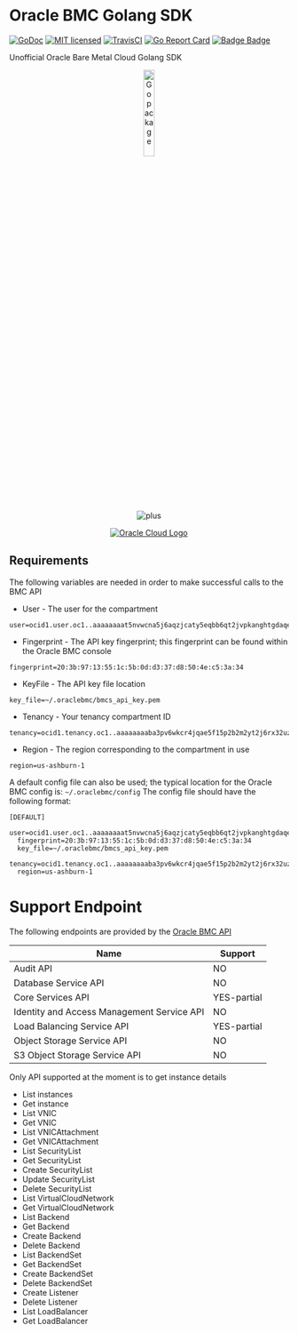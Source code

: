 # Oracle BMC Golang SDK

[![GoDoc](https://godoc.org/github.com/FrenchBen/oracle-sdk-go?status.svg)](https://godoc.org/github.com/FrenchBen/oracle-sdk-go)
[![MIT licensed](https://img.shields.io/badge/license-MIT-blue.svg)](https://raw.githubusercontent.com/FrenchBen/oracle-sdk-go/master/LICENSE)
[![TravisCI](https://travis-ci.org/FrenchBen/oracle-sdk-go.svg?branch=master)](https://travis-ci.org/FrenchBen/oracle-sdk-go)
[![Go Report Card](https://goreportcard.com/badge/github.com/FrenchBen/oracle-sdk-go)](https://goreportcard.com/report/github.com/FrenchBen/oracle-sdk-go)
[![Badge Badge](http://doyouevenbadge.com/github.com/FrenchBen/oracle-sdk-go)](http://doyouevenbadge.com)

Unofficial Oracle Bare Metal Cloud Golang SDK



<p align="center">
  <a href="http://golang.org" target="_blank"><img alt="Go package" src="https://golang.org/doc/gopher/pencil/gopherhat.jpg" width="20%" /></a>
</p>
<p align="center">
  <img src="https://cdn4.iconfinder.com/data/icons/linecon/512/add-128.png" alt="plus" />
</p>
<p align="center">
  <a href="https://www.oraclecloud.com/" target="_blank"><img src="https://static1.squarespace.com/static/587d94cf4402432706cdd02d/t/58cee1bd1b10e37dbd70b243/1489953226294/oracle-logo" alt="Oracle Cloud Logo"/></a>
</p>




## Requirements
The following variables are needed in order to make successful calls to the BMC API

* User - The user for the compartment
```
user=ocid1.user.oc1..aaaaaaaat5nvwcna5j6aqzjcaty5eqbb6qt2jvpkanghtgdaqedqw3rynjq
```
* Fingerprint - The API key fingerprint; this fingerprint can be found within the Oracle BMC console
```
fingerprint=20:3b:97:13:55:1c:5b:0d:d3:37:d8:50:4e:c5:3a:34
```
* KeyFile - The API key file location
```
key_file=~/.oraclebmc/bmcs_api_key.pem
```
* Tenancy - Your tenancy compartment ID
```
tenancy=ocid1.tenancy.oc1..aaaaaaaaba3pv6wkcr4jqae5f15p2b2m2yt2j6rx32uzr4h25vqstifsfdsq
```
* Region - The region corresponding to the compartment in use
```
region=us-ashburn-1
```

A default config file can also be used; the typical location for the Oracle BMC config is: `~/.oraclebmc/config`
The config file should have the following format:
```
[DEFAULT]
  user=ocid1.user.oc1..aaaaaaaat5nvwcna5j6aqzjcaty5eqbb6qt2jvpkanghtgdaqedqw3rynjq
  fingerprint=20:3b:97:13:55:1c:5b:0d:d3:37:d8:50:4e:c5:3a:34
  key_file=~/.oraclebmc/bmcs_api_key.pem
  tenancy=ocid1.tenancy.oc1..aaaaaaaaba3pv6wkcr4jqae5f15p2b2m2yt2j6rx32uzr4h25vqstifsfdsq
  region=us-ashburn-1
```

# Support Endpoint

The following endpoints are provided by the [Oracle BMC API](https://docs.us-phoenix-1.oraclecloud.com/api/)

| Name | Support |
| --- | --- |
| Audit API | NO |
| Database Service API | NO |
| Core Services API | YES-partial |
| Identity and Access Management Service API | NO |
| Load Balancing Service API | YES-partial |
| Object Storage Service API | NO |
| S3 Object Storage Service API | NO |

Only API supported at the moment is to get instance details
* List instances
* Get instance
* List VNIC
* Get VNIC
* List VNICAttachment
* Get VNICAttachment
* List SecurityList
* Get SecurityList
* Create SecurityList
* Update SecurityList
* Delete SecurityList
* List VirtualCloudNetwork
* Get VirtualCloudNetwork
* List Backend
* Get Backend
* Create Backend
* Delete Backend
* List BackendSet
* Get BackendSet
* Create BackendSet
* Delete BackendSet
* Create Listener
* Delete Listener
* List LoadBalancer
* Get LoadBalancer

